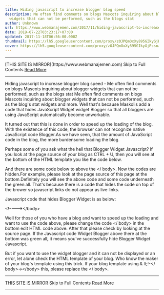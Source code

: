 ```yaml
---
title: Hiding javascript to increase blogger blog speed
description: Me often find comments on blogs Mascots inquiring about blogger
  widgets that can not be performed, such as the blogs stat
author: Unknown
url: https://www.webmanajemen.com/2017/11/hiding-javascript-to-increase-blogger.html
date: 2019-07-22T03:23:17+07:00
updated: 2017-11-18T06:56:00.000Z
thumbnail: https://lh5.googleusercontent.com/proxy/zOJPQmOxXy895GIkyGjPcsnz3xVCQZGUJhgMGWk2BJS4JNQcjbpMUA9IeG5TdHv9Yv0q5USG8ipopidYGRGZUZgo-yGy2zPcevf0iMrMACluVNuYUgrAOQ=w300-h300-nc
cover: https://lh5.googleusercontent.com/proxy/zOJPQmOxXy895GIkyGjPcsnz3xVCQZGUJhgMGWk2BJS4JNQcjbpMUA9IeG5TdHv9Yv0q5USG8ipopidYGRGZUZgo-yGy2zPcevf0iMrMACluVNuYUgrAOQ=w300-h300-nc
---
```


<hr/> [THIS SITE IS MIRROR](https://www.webmanajemen.com) Skip to Full Contents <a href="https://www.webmanajemen.com/2017/11/hiding-javascript-to-increase-blogger.html" rel="follow" class="button" id="read-more">Read More</a> <hr/> Hiding javascript to increase blogger blog speed - Me often find comments on blogs Mascots inquiring about blogger widgets that can not be performed, such as the blogs stat Me often find comments on blogs Mascots inquiring about blogger
            widgets that can not be performed, such as the blog's stat widgets
            and more. Well that's because Maskolis add a code that hides
            JavaScript Widget widget Blogger so that all bloggers are using
            JavaScript automatically become unworkable.
        


        



It turned out that this is done in order to speed up the loading of
            the blog. With the existence of this code, the browser can not
            recognize native JavaScript code Blogger.As we have seen, that the
            amount of JavaScript code in the blog, the more burdensome loading
            the blog.
        



Perhaps some of you ask what the hell that Blogger Widget
            Javascript? If you look at the page source of your blog as CTRL +
            U, then you will see at the bottom of the HTML template you like
            the code below.
        



<script type="text/javascript" src="//www.blogger.com/static/v1/widgets/1384195903-widgets.js"></script>


And there are some code below to above the </ body>. Now the
            codes are hidden.For example, please look at the page source of
            this page at the bottom.Definitely you will see the above code and
            some code underneath the green all. That's because there is a code
            that hides the code on top of the brower so javascript links do not
            appear as live links.
        



Javascript code that hides Blogger Widget is as below:
        



&lt;!--</body>--&gt;&lt;/body&gt;



Well for those of you who have a blog and want to speed up the
            loading and want to use the code above, please change the code
            </ body> in the bottom edit HTML code above. After that
            please check by looking at the source page. If the Javascript code
            Widget Blogger above there at the bottom was green all, it means
            you've successfully hide Blogger Widget Javascript.
        

But if you want to use the widget blogger and it can not be
            displayed or an error, let alone check the HTML template of your
            blog. Who know the maker of your blog's template using this trick.
            If your blog template using & lt;!-</
            body>-&gt;&lt;/body&gt; this, please replace the
            </ body>. <hr/> [THIS SITE IS MIRROR](https://www.webmanajemen.com) Skip to Full Contents <a href="https://www.webmanajemen.com/2017/11/hiding-javascript-to-increase-blogger.html" rel="follow" class="button" id="read-more">Read More</a> <hr/>